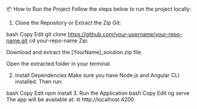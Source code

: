 
📦 How to Run the Project
Follow the steps below to run the project locally:

1. Clone the Repository or Extract the Zip
Git:

bash
Copy
Edit
git clone https://github.com/your-username/your-repo-name.git
cd your-repo-name
Zip:

Download and extract the [YourName]_solution.zip file.

Open the extracted folder in your terminal.

2. Install Dependencies
Make sure you have Node.js and Angular CLI installed.
Then run:

bash
Copy
Edit
npm install
3. Run the Application
bash
Copy
Edit
ng serve
The app will be available at:
🌐 http://localhost:4200
